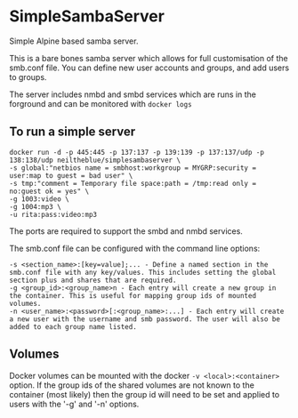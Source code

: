 SimpleSambaServer
=================
 
Simple Alpine based samba server.

This is a bare bones samba server which allows for full customisation of the smb.conf file. 
You can define new user accounts and groups, and add users to groups.

The server includes nmbd and smbd services which are runs in the forground and can be monitored with `docker logs`

## To run a simple server

  ```
  docker run -d -p 445:445 -p 137:137 -p 139:139 -p 137:137/udp -p 138:138/udp neiltheblue/simplesambaserver \
  -s global:"netbios name = smbhost:workgroup = MYGRP:security = user:map to guest = bad user" \
  -s tmp:"comment = Temporary file space:path = /tmp:read only = no:guest ok = yes" \
  -g 1003:video \
  -g 1004:mp3 \
  -u rita:pass:video:mp3
  ```
  
The ports are required to support the smbd and nmbd services.

The smb.conf file can be configured with the command line options:

```
-s <section_name>:[key=value];... - Define a named section in the smb.conf file with any key/values. This includes setting the global section plus and shares that are required.
-g <group_id>:<group_name>n - Each entry will create a new group in the container. This is useful for mapping group ids of mounted volumes.
-n <user_name>:<password>[:<group_name>:...] - Each entry will create a new user with the username and smb password. The user will also be added to each group name listed.
```

## Volumes

Docker volumes can be mounted with the docker `-v <local>:<container>` option. If the group ids of the shared volumes are not known to the container (most likely) then the group id will need to be set and applied to users with the '-g' and '-n' options.
